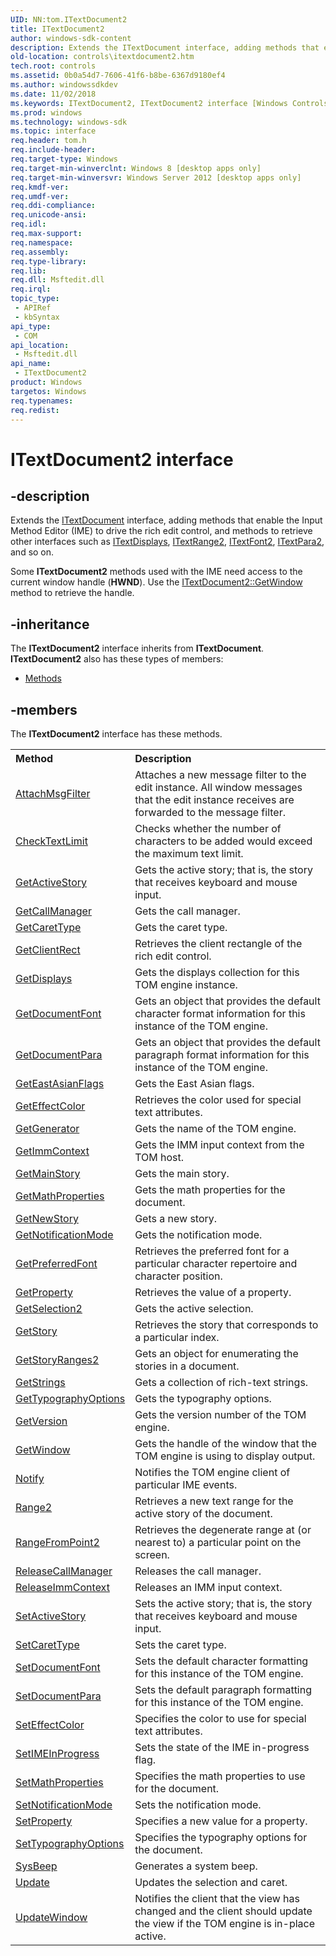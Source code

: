 ```yaml
---
UID: NN:tom.ITextDocument2
title: ITextDocument2
author: windows-sdk-content
description: Extends the ITextDocument interface, adding methods that enable the Input Method Editor (IME) to drive the rich edit control, and methods to retrieve other interfaces such as ITextDisplays, ITextRange2, ITextFont2, ITextPara2, and so on.
old-location: controls\itextdocument2.htm
tech.root: controls
ms.assetid: 0b0a54d7-7606-41f6-b8be-6367d9180ef4
ms.author: windowssdkdev
ms.date: 11/02/2018
ms.keywords: ITextDocument2, ITextDocument2 interface [Windows Controls], ITextDocument2 interface [Windows Controls],described, controls.itextdocument2, tom/ITextDocument2
ms.prod: windows
ms.technology: windows-sdk
ms.topic: interface
req.header: tom.h
req.include-header: 
req.target-type: Windows
req.target-min-winverclnt: Windows 8 [desktop apps only]
req.target-min-winversvr: Windows Server 2012 [desktop apps only]
req.kmdf-ver: 
req.umdf-ver: 
req.ddi-compliance: 
req.unicode-ansi: 
req.idl: 
req.max-support: 
req.namespace: 
req.assembly: 
req.type-library: 
req.lib: 
req.dll: Msftedit.dll
req.irql: 
topic_type:
 - APIRef
 - kbSyntax
api_type:
 - COM
api_location:
 - Msftedit.dll
api_name:
 - ITextDocument2
product: Windows
targetos: Windows
req.typenames: 
req.redist: 
---
```


# ITextDocument2 interface


## -description


Extends the <a href="https://msdn.microsoft.com/en-us/library/Bb774052(v=VS.85).aspx">ITextDocument</a> interface, adding methods that enable the Input Method Editor (IME) to drive the rich edit control, and methods to retrieve other interfaces such as  <a href="https://msdn.microsoft.com/e7266734-c066-4f80-8d3d-99ffb251cd39">ITextDisplays</a>, <a href="https://msdn.microsoft.com/905f0967-8b99-45ed-a1cc-19d49e919a65">ITextRange2</a>, <a href="https://msdn.microsoft.com/d2d43bfd-7cdf-458a-822d-e3965bfe2284">ITextFont2</a>, <a href="https://msdn.microsoft.com/31a0849f-c651-4178-b1ff-a4333bcde5d9">ITextPara2</a>, and so on. 

Some <b>ITextDocument2</b> methods used with the IME need access to the current window handle (<b>HWND</b>). Use the <a href="https://msdn.microsoft.com/4bf5e644-292e-4847-8dad-71e8ccf86205">ITextDocument2::GetWindow</a> method to retrieve the handle.


## -inheritance

The <b xmlns:loc="http://microsoft.com/wdcml/l10n">ITextDocument2</b> interface inherits from <b>ITextDocument</b>. <b>ITextDocument2</b> also has these types of members:
<ul>
<li><a href="https://docs.microsoft.com/">Methods</a></li>
</ul>

## -members

The <b>ITextDocument2</b> interface has these methods.
<table class="members" id="memberListMethods">
<tr>
<th align="left" width="37%">Method</th>
<th align="left" width="63%">Description</th>
</tr>
<tr data="declared;">
<td align="left" width="37%">
<a href="https://msdn.microsoft.com/055b9d59-59cc-4922-b6b9-920885969dbc">AttachMsgFilter</a>
</td>
<td align="left" width="63%">
Attaches a new message filter to the edit instance. All window messages that the edit instance receives are forwarded to the message filter. 

</td>
</tr>
<tr data="declared;">
<td align="left" width="37%">
<a href="https://msdn.microsoft.com/2c3aae14-8fa4-47bf-93ae-1d34333f0356">CheckTextLimit</a>
</td>
<td align="left" width="63%">
Checks whether the number of characters to be added would exceed the maximum text limit.

</td>
</tr>
<tr data="declared;">
<td align="left" width="37%">
<a href="https://msdn.microsoft.com/9849d958-5bcf-44d9-827c-3d5619ba2357">GetActiveStory</a>
</td>
<td align="left" width="63%">
Gets the active story; that is, the story that receives keyboard and mouse input.

</td>
</tr>
<tr data="declared;">
<td align="left" width="37%">
<a href="https://msdn.microsoft.com/0a90e6f5-1231-45fc-868f-4f24ed195638">GetCallManager</a>
</td>
<td align="left" width="63%">
Gets the call manager.

</td>
</tr>
<tr data="declared;">
<td align="left" width="37%">
<a href="https://msdn.microsoft.com/4ab170d2-50a3-4fbf-8e02-92b031bc1e4f">GetCaretType</a>
</td>
<td align="left" width="63%">
Gets the caret type.

</td>
</tr>
<tr data="declared;">
<td align="left" width="37%">
<a href="https://msdn.microsoft.com/a5736c58-e402-421d-aa4a-79b65460b692">GetClientRect</a>
</td>
<td align="left" width="63%">
Retrieves the client rectangle of the rich edit control.

</td>
</tr>
<tr data="declared;">
<td align="left" width="37%">
<a href="https://msdn.microsoft.com/8f610b45-9c17-4b20-82e0-fa78169360cc">GetDisplays</a>
</td>
<td align="left" width="63%">
Gets the displays collection for this TOM engine instance.

</td>
</tr>
<tr data="declared;">
<td align="left" width="37%">
<a href="https://msdn.microsoft.com/b028c2f6-8c8e-49f8-bf53-f4a639cb16c2">GetDocumentFont</a>
</td>
<td align="left" width="63%">
Gets an object that provides the default character format information for this instance of the TOM engine.

</td>
</tr>
<tr data="declared;">
<td align="left" width="37%">
<a href="https://msdn.microsoft.com/3667587e-3cf1-4b86-82fd-2fc34d4cbeee">GetDocumentPara</a>
</td>
<td align="left" width="63%">
Gets an object that provides the default paragraph format  information for this instance of the TOM engine.

</td>
</tr>
<tr data="declared;">
<td align="left" width="37%">
<a href="https://msdn.microsoft.com/730c869d-cac0-40ce-b6c5-ca3be2c94419">GetEastAsianFlags</a>
</td>
<td align="left" width="63%">
Gets the East Asian flags.

</td>
</tr>
<tr data="declared;">
<td align="left" width="37%">
<a href="https://msdn.microsoft.com/4bc2740e-852f-430b-913e-5d28baec3272">GetEffectColor</a>
</td>
<td align="left" width="63%">
Retrieves the color used for special text attributes.

</td>
</tr>
<tr data="declared;">
<td align="left" width="37%">
<a href="https://msdn.microsoft.com/22cfa44e-3603-458b-991e-6e536df63803">GetGenerator</a>
</td>
<td align="left" width="63%">
Gets the name of the TOM engine.

</td>
</tr>
<tr data="declared;">
<td align="left" width="37%">
<a href="https://msdn.microsoft.com/42ee6d71-b51d-459a-b1af-638a19d8be2c">GetImmContext</a>
</td>
<td align="left" width="63%">
Gets the IMM input context from the TOM host.

</td>
</tr>
<tr data="declared;">
<td align="left" width="37%">
<a href="https://msdn.microsoft.com/732165f2-e6cd-4f39-85c6-06faebfa65e2">GetMainStory</a>
</td>
<td align="left" width="63%">
Gets the main story.

</td>
</tr>
<tr data="declared;">
<td align="left" width="37%">
<a href="https://msdn.microsoft.com/7686d0d6-5f49-4ab6-8a9e-1e53447ffe27">GetMathProperties</a>
</td>
<td align="left" width="63%">
Gets the math properties for the document.

</td>
</tr>
<tr data="declared;">
<td align="left" width="37%">
<a href="https://msdn.microsoft.com/4d6ef859-150b-41e7-be58-b9c87c61f7d8">GetNewStory</a>
</td>
<td align="left" width="63%">
Gets a new story.

</td>
</tr>
<tr data="declared;">
<td align="left" width="37%">
<a href="https://msdn.microsoft.com/720f9759-96c1-45f0-9251-90d60532d247">GetNotificationMode</a>
</td>
<td align="left" width="63%">
Gets the notification mode.

</td>
</tr>
<tr data="declared;">
<td align="left" width="37%">
<a href="https://msdn.microsoft.com/d07c3093-8050-4c62-8e90-3b09cdb10700">GetPreferredFont</a>
</td>
<td align="left" width="63%">
Retrieves the preferred font for a particular character repertoire and character position.

</td>
</tr>
<tr data="declared;">
<td align="left" width="37%">
<a href="https://msdn.microsoft.com/30775a51-0e63-453e-ac94-39d4510002f0">GetProperty</a>
</td>
<td align="left" width="63%">
Retrieves the value of a property.

</td>
</tr>
<tr data="declared;">
<td align="left" width="37%">
<a href="https://msdn.microsoft.com/a81fde9e-aef8-49cf-88b2-d0416195d70a">GetSelection2</a>
</td>
<td align="left" width="63%">
Gets the active selection.

</td>
</tr>
<tr data="declared;">
<td align="left" width="37%">
<a href="https://msdn.microsoft.com/bb1322e9-47b2-4770-b5de-c5eeda70eed1">GetStory</a>
</td>
<td align="left" width="63%">
Retrieves the story that corresponds to a particular index.

</td>
</tr>
<tr data="declared;">
<td align="left" width="37%">
<a href="https://msdn.microsoft.com/ec62db67-d5e6-47d9-ad35-0fc33ba45b6b">GetStoryRanges2</a>
</td>
<td align="left" width="63%">
Gets an object for enumerating the stories in a document. 

</td>
</tr>
<tr data="declared;">
<td align="left" width="37%">
<a href="https://msdn.microsoft.com/54d8c682-4e30-4ce2-baa1-d89e28491015">GetStrings</a>
</td>
<td align="left" width="63%">
Gets a collection of rich-text strings.

</td>
</tr>
<tr data="declared;">
<td align="left" width="37%">
<a href="https://msdn.microsoft.com/3433954c-818b-4811-9e38-4bc8ab3ee7f9">GetTypographyOptions</a>
</td>
<td align="left" width="63%">
Gets the typography options.

</td>
</tr>
<tr data="declared;">
<td align="left" width="37%">
<a href="https://msdn.microsoft.com/4cc4502b-4e7c-4561-b7d4-a248bf248a8a">GetVersion</a>
</td>
<td align="left" width="63%">
Gets the version number of the TOM engine.

</td>
</tr>
<tr data="declared;">
<td align="left" width="37%">
<a href="https://msdn.microsoft.com/4bf5e644-292e-4847-8dad-71e8ccf86205">GetWindow</a>
</td>
<td align="left" width="63%">
Gets the handle of the window that the TOM engine is using to display output.

</td>
</tr>
<tr data="declared;">
<td align="left" width="37%">
<a href="https://msdn.microsoft.com/5c7962a5-5f8d-4db1-bb94-a77738cf75bb">Notify</a>
</td>
<td align="left" width="63%">
Notifies the TOM engine client of particular IME events.

</td>
</tr>
<tr data="declared;">
<td align="left" width="37%">
<a href="https://msdn.microsoft.com/e0cd3788-de0e-4b57-8f24-f0897e2b0bed">Range2</a>
</td>
<td align="left" width="63%">
Retrieves a new text range for the active story of the document.

</td>
</tr>
<tr data="declared;">
<td align="left" width="37%">
<a href="https://msdn.microsoft.com/3212c6cc-a1fb-44ca-aba9-2234414e7a39">RangeFromPoint2</a>
</td>
<td align="left" width="63%">
Retrieves the degenerate range at (or nearest to) a particular point on the screen.

</td>
</tr>
<tr data="declared;">
<td align="left" width="37%">
<a href="https://msdn.microsoft.com/4d17fdcb-502c-43ab-9f74-7247a1f14f45">ReleaseCallManager</a>
</td>
<td align="left" width="63%">
Releases the call manager.

</td>
</tr>
<tr data="declared;">
<td align="left" width="37%">
<a href="https://msdn.microsoft.com/2172e20b-2343-4a65-a08e-0d8b8c101860">ReleaseImmContext</a>
</td>
<td align="left" width="63%">
Releases an IMM input context.

</td>
</tr>
<tr data="declared;">
<td align="left" width="37%">
<a href="https://msdn.microsoft.com/2c71673c-5119-4906-99e0-1a2aa04589e1">SetActiveStory</a>
</td>
<td align="left" width="63%">
Sets the active story; that is, the story that receives keyboard and mouse input.

</td>
</tr>
<tr data="declared;">
<td align="left" width="37%">
<a href="https://msdn.microsoft.com/40d34482-cf07-4401-ad02-f5d1b0184976">SetCaretType</a>
</td>
<td align="left" width="63%">
Sets the caret type.

</td>
</tr>
<tr data="declared;">
<td align="left" width="37%">
<a href="https://msdn.microsoft.com/1fbc000a-76c2-4b80-856b-42f2e1829e93">SetDocumentFont</a>
</td>
<td align="left" width="63%">
Sets  the default character formatting for this instance of the TOM engine.

</td>
</tr>
<tr data="declared;">
<td align="left" width="37%">
<a href="https://msdn.microsoft.com/d35d57e9-a005-48cd-a92d-381dc490d44f">SetDocumentPara</a>
</td>
<td align="left" width="63%">
Sets the default paragraph formatting  for this instance of the TOM engine.

</td>
</tr>
<tr data="declared;">
<td align="left" width="37%">
<a href="https://msdn.microsoft.com/6371b525-96da-42a7-8cee-228b47208f46">SetEffectColor</a>
</td>
<td align="left" width="63%">
Specifies the color to use for special text attributes.

</td>
</tr>
<tr data="declared;">
<td align="left" width="37%">
<a href="https://msdn.microsoft.com/65db4e97-48c9-48e0-b436-2b2e6713bebd">SetIMEInProgress</a>
</td>
<td align="left" width="63%">
Sets the state of the IME in-progress flag.

</td>
</tr>
<tr data="declared;">
<td align="left" width="37%">
<a href="https://msdn.microsoft.com/a688354b-b231-44fc-9cfb-32c8e8b1361f">SetMathProperties</a>
</td>
<td align="left" width="63%">
Specifies the math properties to use for the document.

</td>
</tr>
<tr data="declared;">
<td align="left" width="37%">
<a href="https://msdn.microsoft.com/b3dd9895-9fdd-4919-9e3a-382bb130f4b9">SetNotificationMode</a>
</td>
<td align="left" width="63%">
Sets the notification mode.

</td>
</tr>
<tr data="declared;">
<td align="left" width="37%">
<a href="https://msdn.microsoft.com/29e70a21-9fab-4fba-9cc4-f1268b005edb">SetProperty</a>
</td>
<td align="left" width="63%">
Specifies a new value for a property.

</td>
</tr>
<tr data="declared;">
<td align="left" width="37%">
<a href="https://msdn.microsoft.com/1013c9bf-b6fe-4396-b7a8-36e61edf1df3">SetTypographyOptions</a>
</td>
<td align="left" width="63%">
Specifies the typography options for the document.

</td>
</tr>
<tr data="declared;">
<td align="left" width="37%">
<a href="https://msdn.microsoft.com/2f1f83a0-9308-40c8-b889-aa8118ee9e71">SysBeep</a>
</td>
<td align="left" width="63%">
Generates a system beep.

</td>
</tr>
<tr data="declared;">
<td align="left" width="37%">
<a href="https://msdn.microsoft.com/0ac5c944-227d-4ba3-afcf-ccb969902383">Update</a>
</td>
<td align="left" width="63%">
Updates the selection and caret.

</td>
</tr>
<tr data="declared;">
<td align="left" width="37%">
<a href="https://msdn.microsoft.com/85bb0a41-e3a7-43ab-bc14-fdd4dae2ee69">UpdateWindow</a>
</td>
<td align="left" width="63%">
Notifies the client that the view has changed and the client should update the view if the TOM engine is in-place active.

</td>
</tr>
</table> 

